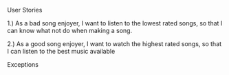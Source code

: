 User Stories

  1.) As a bad song enjoyer, I want to listen to the lowest rated songs, so that I can know what not do when making a song.
  
  2.) As a good song enjoyer, I want to watch the highest rated songs, so that I can listen to the best music available

Exceptions

